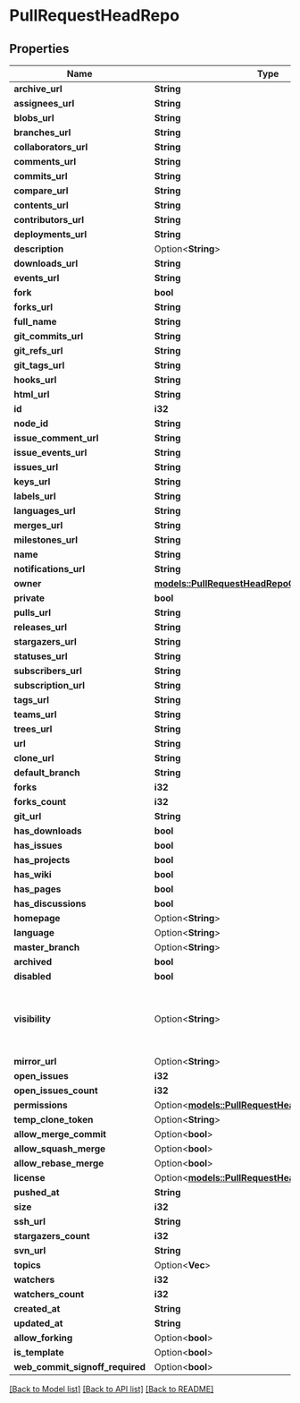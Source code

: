 # PullRequestHeadRepo

## Properties

Name | Type | Description | Notes
------------ | ------------- | ------------- | -------------
**archive_url** | **String** |  | 
**assignees_url** | **String** |  | 
**blobs_url** | **String** |  | 
**branches_url** | **String** |  | 
**collaborators_url** | **String** |  | 
**comments_url** | **String** |  | 
**commits_url** | **String** |  | 
**compare_url** | **String** |  | 
**contents_url** | **String** |  | 
**contributors_url** | **String** |  | 
**deployments_url** | **String** |  | 
**description** | Option<**String**> |  | 
**downloads_url** | **String** |  | 
**events_url** | **String** |  | 
**fork** | **bool** |  | 
**forks_url** | **String** |  | 
**full_name** | **String** |  | 
**git_commits_url** | **String** |  | 
**git_refs_url** | **String** |  | 
**git_tags_url** | **String** |  | 
**hooks_url** | **String** |  | 
**html_url** | **String** |  | 
**id** | **i32** |  | 
**node_id** | **String** |  | 
**issue_comment_url** | **String** |  | 
**issue_events_url** | **String** |  | 
**issues_url** | **String** |  | 
**keys_url** | **String** |  | 
**labels_url** | **String** |  | 
**languages_url** | **String** |  | 
**merges_url** | **String** |  | 
**milestones_url** | **String** |  | 
**name** | **String** |  | 
**notifications_url** | **String** |  | 
**owner** | [**models::PullRequestHeadRepoOwner**](pull_request_head_repo_owner.md) |  | 
**private** | **bool** |  | 
**pulls_url** | **String** |  | 
**releases_url** | **String** |  | 
**stargazers_url** | **String** |  | 
**statuses_url** | **String** |  | 
**subscribers_url** | **String** |  | 
**subscription_url** | **String** |  | 
**tags_url** | **String** |  | 
**teams_url** | **String** |  | 
**trees_url** | **String** |  | 
**url** | **String** |  | 
**clone_url** | **String** |  | 
**default_branch** | **String** |  | 
**forks** | **i32** |  | 
**forks_count** | **i32** |  | 
**git_url** | **String** |  | 
**has_downloads** | **bool** |  | 
**has_issues** | **bool** |  | 
**has_projects** | **bool** |  | 
**has_wiki** | **bool** |  | 
**has_pages** | **bool** |  | 
**has_discussions** | **bool** |  | 
**homepage** | Option<**String**> |  | 
**language** | Option<**String**> |  | 
**master_branch** | Option<**String**> |  | [optional]
**archived** | **bool** |  | 
**disabled** | **bool** |  | 
**visibility** | Option<**String**> | The repository visibility: public, private, or internal. | [optional]
**mirror_url** | Option<**String**> |  | 
**open_issues** | **i32** |  | 
**open_issues_count** | **i32** |  | 
**permissions** | Option<[**models::PullRequestHeadRepoPermissions**](pull_request_head_repo_permissions.md)> |  | [optional]
**temp_clone_token** | Option<**String**> |  | [optional]
**allow_merge_commit** | Option<**bool**> |  | [optional]
**allow_squash_merge** | Option<**bool**> |  | [optional]
**allow_rebase_merge** | Option<**bool**> |  | [optional]
**license** | Option<[**models::PullRequestHeadRepoLicense**](pull_request_head_repo_license.md)> |  | 
**pushed_at** | **String** |  | 
**size** | **i32** |  | 
**ssh_url** | **String** |  | 
**stargazers_count** | **i32** |  | 
**svn_url** | **String** |  | 
**topics** | Option<**Vec<String>**> |  | [optional]
**watchers** | **i32** |  | 
**watchers_count** | **i32** |  | 
**created_at** | **String** |  | 
**updated_at** | **String** |  | 
**allow_forking** | Option<**bool**> |  | [optional]
**is_template** | Option<**bool**> |  | [optional]
**web_commit_signoff_required** | Option<**bool**> |  | [optional]

[[Back to Model list]](../README.md#documentation-for-models) [[Back to API list]](../README.md#documentation-for-api-endpoints) [[Back to README]](../README.md)



